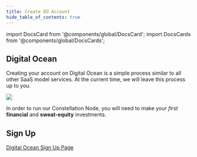 ```yaml
---
title: Create DO Account
hide_table_of_contents: true
---
```


import DocsCard from '@components/global/DocsCard';
import DocsCards from '@components/global/DocsCards';

<head>
  <title>Digital Ocean</title>
  <meta
    name="description"
    content="Building a Validator Node on Digital Ocean's platform."
  />
  <style>{`
    :root {
      --doc-item-container-width: 60rem;
    }
  `}
  </style>
</head>

## Digital Ocean

Creating your account on Digital Ocean is a simple process similar to all other SaaS model services. At the current time, we will leave this process up to you.

![](/img/validator_nodes/node-do-account.png)

In order to run our Constellation Node, you will need to make your *first* **financial** and **sweat-equity** investments.

## Sign Up

[Digital Ocean Sign Up Page](https://www.digitalocean.com/)